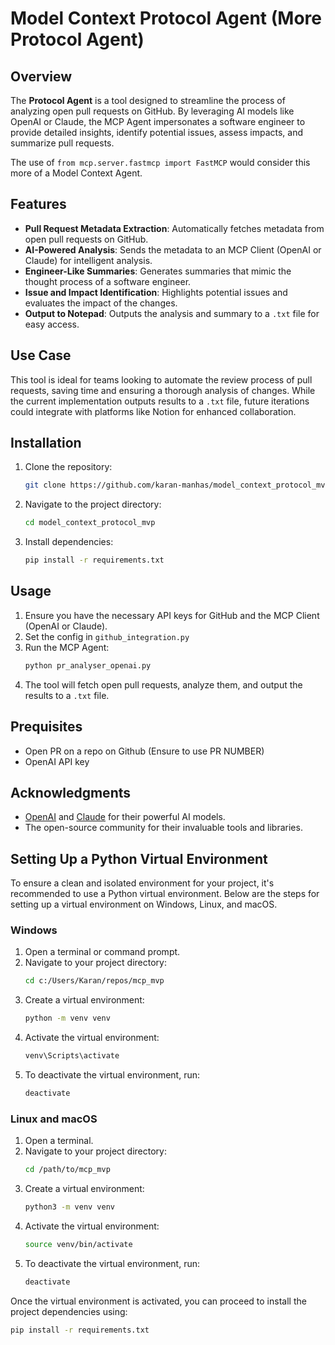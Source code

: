 # Model Context Protocol Agent (More Protocol Agent)

## Overview

The **Protocol Agent** is a tool designed to streamline the process of analyzing open pull requests on GitHub. By leveraging AI models like OpenAI or Claude, the MCP Agent impersonates a software engineer to provide detailed insights, identify potential issues, assess impacts, and summarize pull requests.

The use of `from mcp.server.fastmcp import FastMCP` would consider this more of a Model Context Agent.



## Features

- **Pull Request Metadata Extraction**: Automatically fetches metadata from open pull requests on GitHub.
- **AI-Powered Analysis**: Sends the metadata to an MCP Client (OpenAI or Claude) for intelligent analysis.
- **Engineer-Like Summaries**: Generates summaries that mimic the thought process of a software engineer.
- **Issue and Impact Identification**: Highlights potential issues and evaluates the impact of the changes.
- **Output to Notepad**: Outputs the analysis and summary to a `.txt` file for easy access.

## Use Case

This tool is ideal for teams looking to automate the review process of pull requests, saving time and ensuring a thorough analysis of changes. While the current implementation outputs results to a `.txt` file, future iterations could integrate with platforms like Notion for enhanced collaboration.

## Installation

1. Clone the repository:
    ```bash
    git clone https://github.com/karan-manhas/model_context_protocol_mvp.git
    ```
2. Navigate to the project directory:
    ```bash
    cd model_context_protocol_mvp
    ```
3. Install dependencies:
    ```bash
    pip install -r requirements.txt
    ```

## Usage

1. Ensure you have the necessary API keys for GitHub and the MCP Client (OpenAI or Claude).
2. Set the config in `github_integration.py`  
3. Run the MCP Agent:
    ```bash
    python pr_analyser_openai.py
    ```
4. The tool will fetch open pull requests, analyze them, and output the results to a `.txt` file.

## Prequisites

- Open PR on a repo on Github (Ensure to use PR NUMBER)
- OpenAI API key 



## Acknowledgments

- [OpenAI](https://openai.com/) and [Claude](https://www.anthropic.com/) for their powerful AI models.
- The open-source community for their invaluable tools and libraries.
## Setting Up a Python Virtual Environment

To ensure a clean and isolated environment for your project, it's recommended to use a Python virtual environment. Below are the steps for setting up a virtual environment on Windows, Linux, and macOS.

### Windows

1. Open a terminal or command prompt.
2. Navigate to your project directory:
    ```bash
    cd c:/Users/Karan/repos/mcp_mvp
    ```
3. Create a virtual environment:
    ```bash
    python -m venv venv
    ```
4. Activate the virtual environment:
    ```bash
    venv\Scripts\activate
    ```
5. To deactivate the virtual environment, run:
    ```bash
    deactivate
    ```

### Linux and macOS

1. Open a terminal.
2. Navigate to your project directory:
    ```bash
    cd /path/to/mcp_mvp
    ```
3. Create a virtual environment:
    ```bash
    python3 -m venv venv
    ```
4. Activate the virtual environment:
    ```bash
    source venv/bin/activate
    ```
5. To deactivate the virtual environment, run:
    ```bash
    deactivate
    ```

Once the virtual environment is activated, you can proceed to install the project dependencies using:
```bash
pip install -r requirements.txt
```